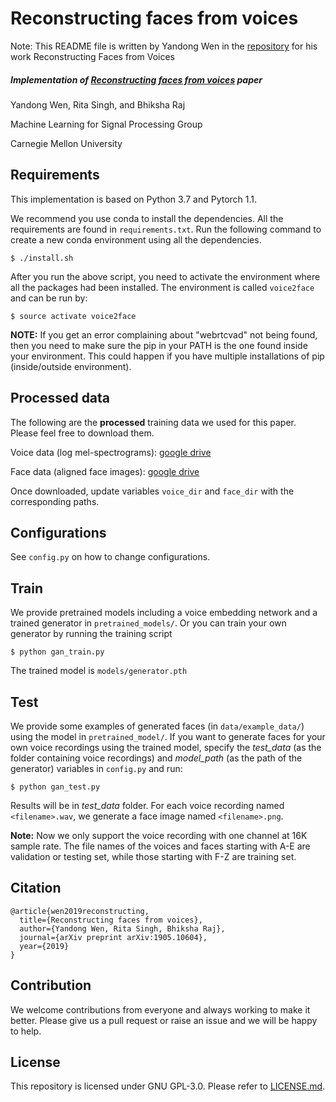 # Reconstructing faces from voices

Note: This README file is written by Yandong Wen in the [repository](https://github.com/cmu-mlsp/reconstructing_faces_from_voices) for his work Reconstructing Faces from Voices

##### Implementation of [Reconstructing faces from voices](https://arxiv.org/abs/1905.10604) paper 
Yandong Wen, Rita Singh, and Bhiksha Raj

Machine Learning for Signal Processing Group

Carnegie Mellon University

## Requirements

This implementation is based on Python 3.7 and Pytorch 1.1. 

We recommend you use conda to install the dependencies. All the requirements are found in `requirements.txt`. Run the following command to create a new conda environment using all the dependencies. 

```
$ ./install.sh
```

After you run the above script, you need to activate the environment where all the packages had been installed. The environment is called `voice2face` and can be run by:

```
$ source activate voice2face
```

**NOTE:** If you get an error complaining about "webrtcvad" not being found, then you need to make sure the pip in your PATH is the one found inside your environment. This could happen if you have multiple installations of pip (inside/outside environment).

## Processed data

The following are the **processed** training data we used for this paper. Please feel free to download them.

Voice data (log mel-spectrograms): [google drive](https://drive.google.com/open?id=1T5Mv_7FC2ZfrjQu17Rn9E24IOgdii4tj)

Face data (aligned face images): [google drive](https://drive.google.com/open?id=1qmxGwW5_lNQbTqwW81yPObJ-S-n3rpXp)

Once downloaded, update variables `voice_dir` and `face_dir` with the corresponding paths.

## Configurations 

See `config.py` on how to change configurations. 

## Train
We provide pretrained models including a voice embedding network and a trained generator in `pretrained_models/`. Or you can train your own generator by running the training script
```
$ python gan_train.py
```
The trained model is `models/generator.pth`

## Test

We provide some examples of generated faces (in `data/example_data/`) using the model in `pretrained_model/`.
If you want to generate faces for your own voice recordings using the trained model, specify the *test_data* (as the folder containing voice recordings) and *model_path* (as the path of the generator) variables in `config.py` and run:

```
$ python gan_test.py
``` 

Results will be in *test_data* folder. For each voice recording named `<filename>.wav`, we generate a face image named `<filename>.png`.

**Note:** Now we only support the voice recording with one channel at 16K sample rate. The file names of the voices and faces starting with A-E are validation or testing set, while those starting with F-Z are training set.

## Citation

	@article{wen2019reconstructing,
	  title={Reconstructing faces from voices},
	  author={Yandong Wen, Rita Singh, Bhiksha Raj},
	  journal={arXiv preprint arXiv:1905.10604},
	  year={2019}
	}


## Contribution

We welcome contributions from everyone and always working to make it better. Please give us a pull request or raise an issue and we will be happy to help. 

## License 

This repository is licensed under GNU GPL-3.0. Please refer to [LICENSE.md](LICENSE.md). 

